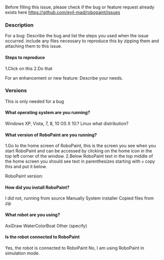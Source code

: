 Before filling this issue, please check if the bug or feature request already
exists here <https://github.com/evil-mad/robopaint/issues>

### Description

For a bug: Describe the bug and list the steps you used when the issue occurred.
include any files necessary to reproduce this by zipping them and attaching them
to this issue.

#### Steps to reproduce
  1.Click on this
  2.Do that

For an enhancement or new feature: Describe your needs.

### Versions
This is only needed for a bug

#### What operating system are you running?
Windows XP, Vista, 7, 8, 10
OS X 10.?
Linux what distribution?

#### What version of RoboPaint are you running?
  1.Go to the home screen of RoboPaint, this is the screen you see when you start
  RoboPaint and can be accessed by clicking on the home icon in the top left
  corner of the window.
  2.Below RoboPaint text in the top middle of the home screen you should see text
  in parenthesizes starting with `v` copy this and put it below.

RoboPaint version:

#### How did you install RoboPaint?
I did not, running from source
Manually
System installer
Copied files from zip

#### What robot are you using?
AxiDraw
WaterColorBoat
Other (specify)

#### Is the robot connected to RoboPaint
Yes, the robot is connected to RoboPaint
No, I am using RoboPaint in simulation mode.
